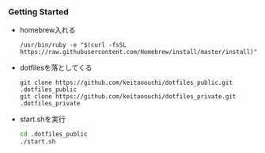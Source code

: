 ### Getting Started

- homebrew入れる
    ```
    /usr/bin/ruby -e "$(curl -fsSL https://raw.githubusercontent.com/Homebrew/install/master/install)"
    ```
- dotfilesを落としてくる
    ```
    git clone https://github.com/keitaoouchi/dotfiles_public.git .dotfiles_public
    git clone https://github.com/keitaoouchi/dotfiles_private.git .dotfiles_private
    ```
- start.shを実行
    ```zsh
    cd .dotfiles_public
    ./start.sh
    ```